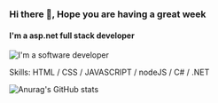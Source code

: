 ### Hi there 👋, Hope you are having a great week 
#### I'm a asp.net full stack developer
![I'm a software developer](https://www.freecodecamp.org/news/content/images/2021/10/github-on-the-hunt-for-a-new-diversity-lead-developers-techworld-github-universe-png-800_450.png)


Skills: HTML / CSS / JAVASCRIPT / nodeJS / C# / .NET

![Anurag's GitHub stats](https://github-readme-stats.vercel.app/api?username=HaziimYassien&show_icons=true&theme=transparent)

